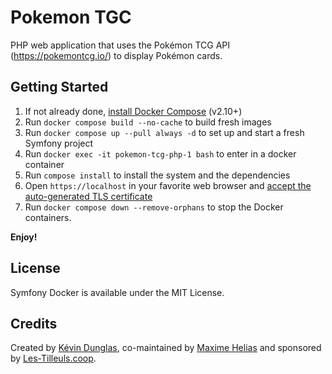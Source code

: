 # Pokemon TGC

PHP web application that uses the Pokémon TCG API (https://pokemontcg.io/) to display Pokémon cards.

## Getting Started

1. If not already done, [install Docker Compose](https://docs.docker.com/compose/install/) (v2.10+)
2. Run `docker compose build --no-cache` to build fresh images
3. Run `docker compose up --pull always -d` to set up and start a fresh Symfony project
4. Run `docker exec -it pokemon-tcg-php-1 bash` to enter in a docker container
5. Run `compose install` to install the system and the dependencies
6. Open `https://localhost` in your favorite web browser and [accept the auto-generated TLS certificate](https://stackoverflow.com/a/15076602/1352334)
7. Run `docker compose down --remove-orphans` to stop the Docker containers.

**Enjoy!**

## License

Symfony Docker is available under the MIT License.

## Credits

Created by [Kévin Dunglas](https://dunglas.dev), co-maintained by [Maxime Helias](https://twitter.com/maxhelias) and sponsored by [Les-Tilleuls.coop](https://les-tilleuls.coop).
